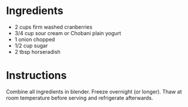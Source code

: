 Ingredients
===========

* 2 cups firm washed cranberries
* 3/4 cup sour cream or Chobani plain yogurt
* 1 onion chopped 
* 1/2 cup sugar
* 2 tbsp horseradish

Instructions
============

Combine all ingredients in blender. Freeze overnight (or longer). Thaw at room
temperature before serving and refrigerate afterwards.
